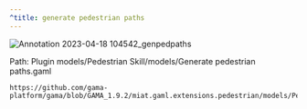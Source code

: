 ```yaml
---
^title: generate pedestrian paths
---
```


![Annotation 2023-04-18 104542_genpedpaths](https://user-images.githubusercontent.com/4437331/232725750-04633191-2e66-496e-9a5f-09f830a4cfbc.png)

Path: Plugin models/Pedestrian Skill/models/Generate pedestrian paths.gaml

```gaml reference
https://github.com/gama-platform/gama/blob/GAMA_1.9.2/miat.gaml.extensions.pedestrian/models/Pedestrian%20Skill/models/Generate%20pedestrian%20paths.gaml
```